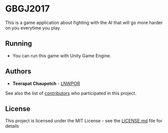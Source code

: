 # GBGJ2017
This is a game application about fighting with the AI that will go more harder on you everytime you play.

## Running
* You can run this game with Unity Game Engine.

## Authors

* **Teerapat Chaupetch** - [LNWPOR](https://github.com/LNWPOR)

See also the list of [contributors](https://github.com/LNWPOR/GBGJ2017/contributors) who participated in this project.

## License

This project is licensed under the MIT License - see the [LICENSE.md](LICENSE.md) file for details
